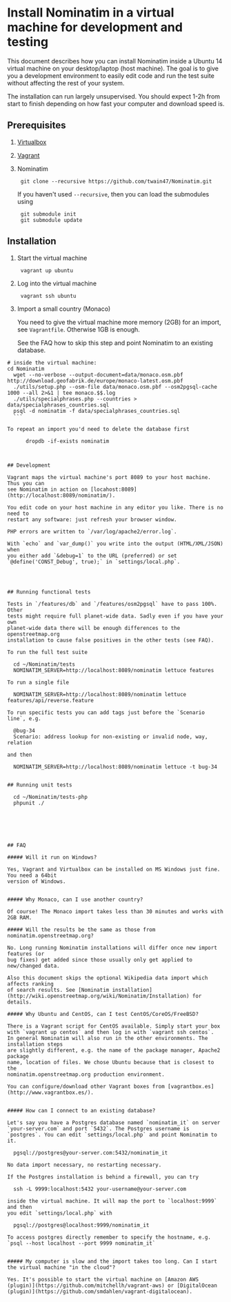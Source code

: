 # Install Nominatim in a virtual machine for development and testing

This document describes how you can install Nominatim inside a Ubuntu 14
virtual machine on your desktop/laptop (host machine). The goal is to give
you a development environment to easily edit code and run the test suite
without affecting the rest of your system. 

The installation can run largely unsupervised. You should expect 1-2h from
start to finish depending on how fast your computer and download speed
is.

## Prerequisites

1. [Virtualbox](https://www.virtualbox.org/wiki/Downloads)

2. [Vagrant](https://www.vagrantup.com/downloads.html)

3. Nominatim 

        git clone --recursive https://github.com/twain47/Nominatim.git

    If you haven't used `--recursive`, then you can load the submodules using
    
        git submodule init
        git submodule update



## Installation

1. Start the virtual machine

        vagrant up ubuntu

2. Log into the virtual machine

        vagrant ssh ubuntu

3. Import a small country (Monaco)

    You need to give the virtual machine more memory (2GB) for an import,
    see `Vagrantfile`. Otherwise 1GB is enough.
    
    See the FAQ how to skip this step and point Nominatim to an existing database.

  ```
  # inside the virtual machine:
  cd Nominatim
    wget --no-verbose --output-document=data/monaco.osm.pbf http://download.geofabrik.de/europe/monaco-latest.osm.pbf
    ./utils/setup.php --osm-file data/monaco.osm.pbf --osm2pgsql-cache 1000 --all 2>&1 | tee monaco.$$.log
    ./utils/specialphrases.php --countries > data/specialphrases_countries.sql
    psql -d nominatim -f data/specialphrases_countries.sql
    ```

  To repeat an import you'd need to delete the database first

        dropdb -if-exists nominatim



## Development

Vagrant maps the virtual machine's port 8089 to your host machine. Thus you can
see Nominatim in action on [locahost:8089](http://localhost:8089/nominatim/).

You edit code on your host machine in any editor you like. There is no need to
restart any software: just refresh your browser window.

PHP errors are written to `/var/log/apache2/error.log`.

With `echo` and `var_dump()` you write into the output (HTML/XML/JSON) when
you either add `&debug=1` to the URL (preferred) or set
`@define('CONST_Debug', true);` in `settings/local.php`.




## Running functional tests

Tests in `/features/db` and `/features/osm2pgsql` have to pass 100%. Other
tests might require full planet-wide data. Sadly even if you have your own
planet-wide data there will be enough differences to the openstreetmap.org
installation to cause false positives in the other tests (see FAQ). 

To run the full test suite

    cd ~/Nominatim/tests
    NOMINATIM_SERVER=http://localhost:8089/nominatim lettuce features

To run a single file

    NOMINATIM_SERVER=http://localhost:8089/nominatim lettuce features/api/reverse.feature
    
To run specific tests you can add tags just before the `Scenario line`, e.g.

    @bug-34
    Scenario: address lookup for non-existing or invalid node, way, relation

and then

    NOMINATIM_SERVER=http://localhost:8089/nominatim lettuce -t bug-34


## Running unit tests

    cd ~/Nominatim/tests-php
    phpunit ./






## FAQ

##### Will it run on Windows?

Yes, Vagrant and Virtualbox can be installed on MS Windows just fine. You need a 64bit
version of Windows.


##### Why Monaco, can I use another country?

Of course! The Monaco import takes less than 30 minutes and works with 2GB RAM.

##### Will the results be the same as those from nominatim.openstreetmap.org?

No. Long running Nominatim installations will differ once new import features (or
bug fixes) get added since those usually only get applied to new/changed data.

Also this document skips the optional Wikipedia data import which affects ranking
of search results. See [Nominatim installation](http://wiki.openstreetmap.org/wiki/Nominatim/Installation) for details.

##### Why Ubuntu and CentOS, can I test CentOS/CoreOS/FreeBSD?

There is a Vagrant script for CentOS available. Simply start your box
with `vagrant up centos` and then log in with `vagrant ssh centos`.
In general Nominatim will also run in the other environments. The installation steps
are slightly different, e.g. the name of the package manager, Apache2 package
name, location of files. We chose Ubuntu because that is closest to the
nominatim.openstreetmap.org production environment.

You can configure/download other Vagrant boxes from [vagrantbox.es](http://www.vagrantbox.es/).


##### How can I connect to an existing database?

Let's say you have a Postgres database named `nominatim_it` on server `your-server.com` and port `5432`. The Postgres username is `postgres`. You can edit `settings/local.php` and point Nominatim to it.

    pgsql://postgres@your-server.com:5432/nominatim_it
    
No data import necessary, no restarting necessary.

If the Postgres installation is behind a firewall, you can try

    ssh -L 9999:localhost:5432 your-username@your-server.com

inside the virtual machine. It will map the port to `localhost:9999` and then
you edit `settings/local.php` with

    pgsql://postgres@localhost:9999/nominatim_it

To access postgres directly remember to specify the hostname, e.g. `psql --host localhost --port 9999 nominatim_it`


##### My computer is slow and the import takes too long. Can I start the virtual machine "in the cloud"?

Yes. It's possible to start the virtual machine on [Amazon AWS (plugin)](https://github.com/mitchellh/vagrant-aws) or [DigitalOcean (plugin)](https://github.com/smdahlen/vagrant-digitalocean).




